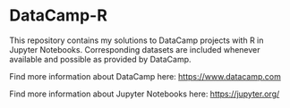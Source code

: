 # DataCamp-R

This repository contains my solutions to DataCamp projects with R in Jupyter Notebooks. Corresponding datasets are included whenever available and possible as provided by DataCamp.

Find more information about DataCamp here: https://www.datacamp.com

Find more information about Jupyter Notebooks here: https://jupyter.org/

